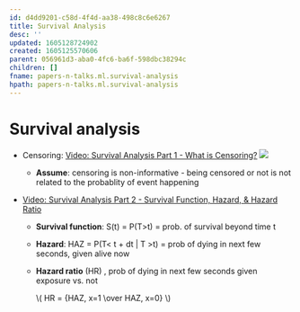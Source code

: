 ```yaml
---
id: d4dd9201-c58d-4f4d-aa38-498c8c6e6267
title: Survival Analysis
desc: ''
updated: 1605128724902
created: 1605125570606
parent: 056961d3-aba0-4fc6-ba6f-598dbc38294c
children: []
fname: papers-n-talks.ml.survival-analysis
hpath: papers-n-talks.ml.survival-analysis
---
```

# Survival analysis

- Censoring: [Video: Survival Analysis Part 1 - What is Censoring?](https://www.youtube.com/watch?v=vX3l36ptrTU)
    ![](/dendron-notes/assets/images/2020-11-11-15-12-53.png)
  - **Assume**: censoring is non-informative - being censored or not is not related to the probablity of event happening

- [Video: Survival Analysis Part 2 - Survival Function, Hazard, & Hazard Ratio](https://www.youtube.com/watch?v=MdmWdIV5k-I)
  - **Survival function**: S(t) = P(T>t) = prob. of survival beyond time t
  - **Hazard**: HAZ = P(T&lt; t + dt | T >t)
           = prob of dying in next few seconds, given alive now
  - **Hazard ratio** (HR)  , prob of dying in next few seconds given exposure vs. not 

      \\(  HR = {HAZ, x=1 \\over HAZ, x=0} \\)

